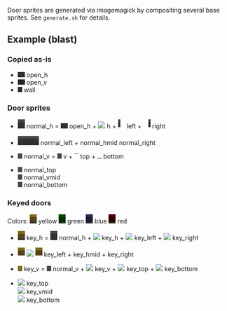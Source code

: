 Door sprites are generated via imagemagick by compositing several base sprites. See `generate.sh` for details.

## Example (blast)

### Copied as-is

- ![](https://github.com/cxong/cdogs-sdl/blob/master/graphics/door/blast/open_h.png) open_h
- ![](https://github.com/cxong/cdogs-sdl/blob/master/graphics/door/blast/open_v.png) open_v
- ![](https://github.com/cxong/cdogs-sdl/blob/master/graphics/door/blast/wall.png) wall

### Door sprites

- ![](https://github.com/cxong/cdogs-sdl/blob/master/graphics/door/blast/normal_h.png) normal_h = ![](https://github.com/cxong/cdogs-sdl/blob/master/graphics/door/blast/open_h.png) open_h + ![](https://github.com/cxong/cdogs-sdl/blob/master/graphics/door/blast/base/h.png) h + ![](https://github.com/cxong/cdogs-sdl/blob/master/graphics/door/blast/base/left.png) left + ![](https://github.com/cxong/cdogs-sdl/blob/master/graphics/door/blast/base/right.png) right

- ![](https://github.com/cxong/cdogs-sdl/blob/master/graphics/door/blast/normal_left.png)![](https://github.com/cxong/cdogs-sdl/blob/master/graphics/door/blast/normal_hmid.png)![](https://github.com/cxong/cdogs-sdl/blob/master/graphics/door/blast/normal_right.png) normal_left + normal_hmid normal_right

- ![](https://github.com/cxong/cdogs-sdl/blob/master/graphics/door/blast/normal_v.png) normal_v = ![](https://github.com/cxong/cdogs-sdl/blob/master/graphics/door/blast/base/v.png) v + ![](https://github.com/cxong/cdogs-sdl/blob/master/graphics/door/blast/base/top.png) top + ![](https://github.com/cxong/cdogs-sdl/blob/master/graphics/door/blast/base/bottom.png) bottom

- ![](https://github.com/cxong/cdogs-sdl/blob/master/graphics/door/blast/normal_top.png) normal_top  
  ![](https://github.com/cxong/cdogs-sdl/blob/master/graphics/door/blast/normal_vmid.png) normal_vmid  
  ![](https://github.com/cxong/cdogs-sdl/blob/master/graphics/door/blast/normal_bottom.png) normal_bottom

### Keyed doors

Colors: ![](https://github.com/cxong/cdogs-sdl/blob/master/graphics/door/blast/yellow_h.png) yellow ![](https://github.com/cxong/cdogs-sdl/blob/master/graphics/door/blast/green_h.png) green ![](https://github.com/cxong/cdogs-sdl/blob/master/graphics/door/blast/blue_h.png) blue ![](https://github.com/cxong/cdogs-sdl/blob/master/graphics/door/blast/red_h.png) red

- ![](https://github.com/cxong/cdogs-sdl/blob/master/graphics/door/blast/yellow_h.png) key_h = ![](https://github.com/cxong/cdogs-sdl/blob/master/graphics/door/blast/normal_h.png) normal_h + ![](https://github.com/cxong/cdogs-sdl/blob/master/graphics/door/blast/base/key/yellow_h.png) key_h + ![](https://github.com/cxong/cdogs-sdl/blob/master/graphics/door/blast/base/key/yellow_left.png) key_left + ![](https://github.com/cxong/cdogs-sdl/blob/master/graphics/door/blast/base/key/yellow_right.png) key_right

- ![](https://github.com/cxong/cdogs-sdl/blob/master/graphics/door/blast/yellow_left.png) ![](https://github.com/cxong/cdogs-sdl/blob/master/graphics/door/blast/yellow_hmid.png) ![](https://github.com/cxong/cdogs-sdl/blob/master/graphics/door/blast/yellow_right.png) key_left + key_hmid + key_right

- ![](https://github.com/cxong/cdogs-sdl/blob/master/graphics/door/blast/yellow_v.png) key_v = ![](https://github.com/cxong/cdogs-sdl/blob/master/graphics/door/blast/normal_v.png) normal_v + ![](https://github.com/cxong/cdogs-sdl/blob/master/graphics/door/blast/base/key/yellow_v.png) key_v + ![](https://github.com/cxong/cdogs-sdl/blob/master/graphics/door/blast/base/key/yellow_top.png) key_top + ![](https://github.com/cxong/cdogs-sdl/blob/master/graphics/door/blast/base/key/yellow_bottom.png) key_bottom

- ![](https://github.com/cxong/cdogs-sdl/blob/master/graphics/door/blast/yellow_top.png) key_top  
  ![](https://github.com/cxong/cdogs-sdl/blob/master/graphics/door/blast/yellow_vmid.png) key_vmid  
  ![](https://github.com/cxong/cdogs-sdl/blob/master/graphics/door/blast/yellow_bottom.png) key_bottom
